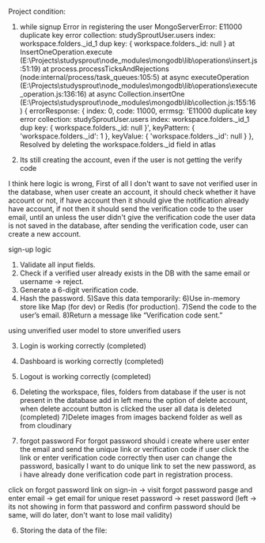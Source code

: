 Project condition: 
1) while signup 
Error in registering the user  MongoServerError: E11000 duplicate key error collection: studySproutUser.users index: workspace.folders._id_1 dup key: { workspace.folders._id: null }
    at InsertOneOperation.execute (E:\Projects\studysprout\node_modules\mongodb\lib\operations\insert.js:51:19)
    at process.processTicksAndRejections (node:internal/process/task_queues:105:5)
    at async executeOperation (E:\Projects\studysprout\node_modules\mongodb\lib\operations\execute_operation.js:136:16)
    at async Collection.insertOne (E:\Projects\studysprout\node_modules\mongodb\lib\collection.js:155:16) {
  errorResponse: {
    index: 0,
    code: 11000,
    errmsg: 'E11000 duplicate key error collection: studySproutUser.users index: workspace.folders._id_1 dup key: { workspace.folders._id: null }',
    keyPattern: { 'workspace.folders._id': 1 },
    keyValue: { 'workspace.folders._id': null }
  },
  Resolved by deleting the workspace.folders._id field in atlas

  2) Its still creating the account, even if the user is not getting the verify code

  I think here logic is wrong, First of all I don't want to save not verified user in the database, when user create an account, it should check whether it have account or not, if have account then it should give the notification already have account, if not then it should send the verification code to the user email, until an unless the user didn't give the verification code the user data is not saved in the database, after sending the verification code, user can create a new account. 


  sign-up logic 
  1) Validate all input fields.
  2) Check if a verified user already exists in the DB with the same email or username → reject.
  3) Generate a 6-digit verification code.
  4) Hash the password.
  5)Save this data temporarily:
  6)Use in-memory store like Map (for dev) or Redis (for production).
  7)Send the code to the user’s email.
  8)Return a message like “Verification code sent.”

 


using unverified user model to store unverified users

3) Login is working correctly (completed)

4) Dashboard is working correctly (completed)

5) Logout is working correctly (completed)

6) Deleting the workspace, files, folders from database if the user is not present in the database
add in left menu the option of delete account, when delete account button is clicked the user all data is deleted
(completed)
7)Delete images from images backend folder as well as from cloudinary

8) forgot password 
For forgot password should i create where user enter the email and send the unique link or verification code if user click the link or enter verification code correctly then user can change the password, basically I want to do unique link to set the new password, as i have already done verification code part in registration process.

click on forgot password link on sign-in -> visit forgot password pasge and enter email -> get email for unique reset password -> reset password
(left -> its not showing in form that password and confirm password should be same, will do later, don't want to lose mail validity)

6) Storing the data of the file: 



